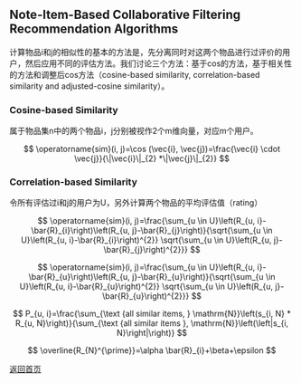 <script src="https://cdn.mathjax.org/mathjax/latest/MathJax.js?config=TeX-AMS-MML_HTMLorMML" type="text/javascript"></script>

## Note-Item-Based Collaborative Filtering Recommendation Algorithms

计算物品i和j的相似性的基本的方法是，先分离同时对这两个物品进行过评价的用户，然后应用不同的评估方法。我们讨论三个方法：基于cos的方法，基于相关性的方法和调整后cos方法（cosine-based similarity, correlation-based similarity and adjusted-cosine similarity）。

### Cosine-based Similarity
属于物品集n中的两个物品i，j分别被视作2个m维向量，对应m个用户。

$$
\operatorname{sim}(i, j)=\cos (\vec{i}, \vec{j})=\frac{\vec{i} \cdot \vec{j}}{\|\vec{i}\|_{2} *\|\vec{j}\|_{2}} 
$$

### Correlation-based Similarity
令所有评估过i和j的用户为U，另外计算两个物品的平均评估值（rating）

$$
\operatorname{sim}(i, j)=\frac{\sum_{u \in U}\left(R_{u, i}-\bar{R}_{i}\right)\left(R_{u, j}-\bar{R}_{j}\right)}{\sqrt{\sum_{u \in U}\left(R_{u, i}-\bar{R}_{i}\right)^{2}} \sqrt{\sum_{u \in U}\left(R_{u, j}-\bar{R}_{j}\right)^{2}}}
$$

$$
\operatorname{sim}(i, j)=\frac{\sum_{u \in U}\left(R_{u, i}-\bar{R}_{u}\right)\left(R_{u, j}-\bar{R}_{u}\right)}{\sqrt{\sum_{u \in U}\left(R_{u, i}-\bar{R}_{u}\right)^{2}} \sqrt{\sum_{u \in U}\left(R_{u, j}-\bar{R}_{u}\right)^{2}}}
$$

$$
P_{u, i}=\frac{\sum_{\text {all similar items, } \mathrm{N}}\left(s_{i, N} * R_{u, N}\right)}{\sum_{\text {all similar items }, \mathrm{N}}\left(\left|s_{i, N}\right|\right)}
$$

$$
\overline{R_{N}^{\prime}}=\alpha \bar{R}_{i}+\beta+\epsilon
$$


[返回首页](https://666cocohappy.github.io/note/)
